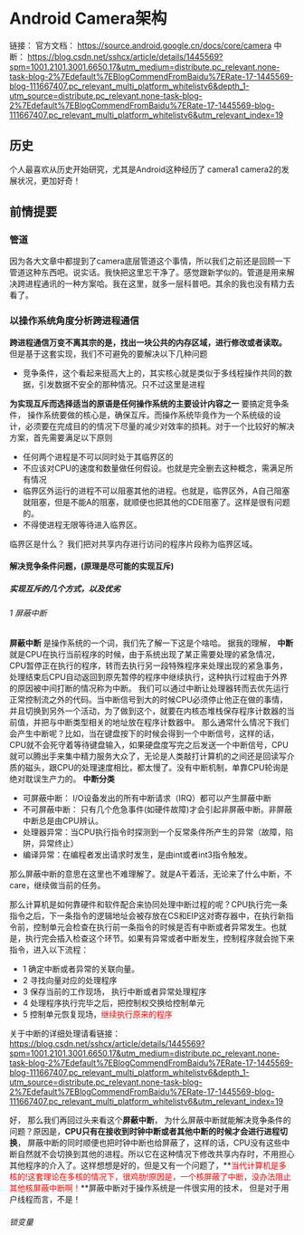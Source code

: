 # Android Camera架构
链接：
官方文档： https://source.android.google.cn/docs/core/camera
中断： https://blog.csdn.net/sshcx/article/details/1445569?spm=1001.2101.3001.6650.17&utm_medium=distribute.pc_relevant.none-task-blog-2%7Edefault%7EBlogCommendFromBaidu%7ERate-17-1445569-blog-111667407.pc_relevant_multi_platform_whitelistv6&depth_1-utm_source=distribute.pc_relevant.none-task-blog-2%7Edefault%7EBlogCommendFromBaidu%7ERate-17-1445569-blog-111667407.pc_relevant_multi_platform_whitelistv6&utm_relevant_index=19

## 历史
个人最喜欢从历史开始研究，尤其是Android这种经历了 camera1 camera2的发展状况，更加好奇！


## 前情提要
### 管道
因为各大文章中都提到了camera底层管道这个事情，所以我们之前还是回顾一下管道这种东西吧。说实话。我快把这里忘干净了。感觉跟新学似的。管道是用来解决跨进程通讯的一种方案哈。我在这里，就多一层科普吧。其余的我也没有精力去看了。

### 以操作系统角度分析跨进程通信
**跨进程通信万变不离其宗的是，找出一块公共的内存区域，进行修改或者读取。** 但是基于这套实现，我们不可避免的要解决以下几种问题
- 竞争条件，这个看起来挺高大上的，其实核心就是类似于多线程操作共同的数据，引发数据不安全的那种情况。只不过这里是进程


**为实现互斥而选择适当的原语是任何操作系统的主要设计内容之一**
要搞定竞争条件， 操作系统要做的核心是，确保互斥。而操作系统毕竟作为一个系统级的设计，必须要在完成目的的情况下尽量的减少对效率的损耗。对于一个比较好的解决方案，首先需要满足以下原则
- 任何两个进程是不可以同时处于其临界区的
- 不应该对CPU的速度和数量做任何假设。也就是完全删去这种概念，需满足所有情况
- 临界区外运行的进程不可以阻塞其他的进程。也就是，临界区外，A自己阻塞就阻塞，但是不能A的阻塞，就顺便也把其他的CDE阻塞了。这样是很有问题的。
- 不得使进程无限等待进入临界区。

临界区是什么？
我们把对共享内存进行访问的程序片段称为临界区域。

#### 解决竞争条件问题，(原理是尽可能的实现互斥)

##### 实现互斥的几个方式，以及优劣


###### 1 屏蔽中断

**屏蔽中断** 是操作系统的一个词，我们先了解一下这是个啥哈。
据我的理解，
**中断** 就是CPU在执行当前程序的时候，由于系统出现了某正需要处理的紧急情况，CPU暂停正在执行的程序，转而去执行另一段特殊程序来处理出现的紧急事务，处理结束后CPU自动返回到原先暂停的程序中继续执行，这种执行过程由于外界的原因被中间打断的情况称为中断。
我们可以通过中断让处理器转而去优先运行正常控制流之外的代码。当中断信号到大的时候CPU必须停止他正在做的事情，并且切换到另外一个活动，为了做到这个，就要在内核态堆栈保存程序计数器的当前值，并把与中断类型相关的地址放在程序计数器中。
那么通常什么情况下我们会产生中断呢？比如，当在键盘按下的时候会得到一个中断信号，这样的话，CPU就不会死守着等待键盘输入，如果硬盘度写完之后发送一个中断信号，CPU就可以腾出手来集中精力服务大众了，无论是人类敲打计算机的之间还是回读写介质的磁头，跟CPU的处理速度相比，都太慢了。没有中断机制，单靠CPU轮询是绝对耽误生产力的。
**中断分类**
- 可屏蔽中断： I/O设备发出的所有中断请求（IRQ）都可以产生屏蔽中断
- 不可屏蔽中断： 只有几个危急事件(如硬件故障)才会引起非屏蔽中断。非屏蔽中断总是由CPU辨认。
- 处理器异常：当CPU执行指令时探测到一个反常条件所产生的异常（故障，陷阱，异常终止）
- 编译异常：在编程者发出请求时发生，是由int或者int3指令触发。

那么屏蔽中断的意思在这里也不难理解了。就是A干着活，无论来了什么中断，不care，继续做当前的任务。

那么计算机是如何靠硬件和软件配合来协同处理中断过程的呢？CPU执行完一条指令之后，下一条指令的逻辑地址会被存放在CS和EIP这对寄存器中，在执行新指令前，控制单元会检查在执行前一条指令的时候是否有中断或者异常发生。也就是，执行完会插入检查这个环节。如果有异常或者中断发生，控制程序就会抛下来指令，进入以下流程：
- 1 确定中断或者异常的关联向量。
- 2 寻找向量对应的处理程序
- 3 保存当前的工作现场， 执行中断或者异常处理程序
- 4 处理程序执行完毕之后，把控制权交换给控制单元
- 5 控制单元恢复现场，<font color=red>继续执行原来的程序</font>

关于中断的详细处理请看链接：  https://blog.csdn.net/sshcx/article/details/1445569?spm=1001.2101.3001.6650.17&utm_medium=distribute.pc_relevant.none-task-blog-2%7Edefault%7EBlogCommendFromBaidu%7ERate-17-1445569-blog-111667407.pc_relevant_multi_platform_whitelistv6&depth_1-utm_source=distribute.pc_relevant.none-task-blog-2%7Edefault%7EBlogCommendFromBaidu%7ERate-17-1445569-blog-111667407.pc_relevant_multi_platform_whitelistv6&utm_relevant_index=19

好， 那么我们再回过头来看这个**屏蔽中断**， 为什么屏蔽中断就能解决竞争条件的问题？原因是，**CPU只有在接收到时钟中断或者其他中断的时候才会进行进程切换**， 屏蔽中断的同时顺便也把时钟中断也给屏蔽了，这样的话，CPU没有这些中断自然就不会切换到其他的进程。所以它在这种情况下修改共享内存时，不用担心其他程序的介入了。这样想想是好的，但是又有一个问题了，**<font color=red>当代计算机是多核的!这套理论在多核的情况下，很鸡肋!原因是，一个核屏蔽了中断，没办法阻止其他核屏蔽中断啊！</font>**屏蔽中断对于操作系统是一件很实用的技术， 但是对于用户线程而言，不是！

###### 锁变量

